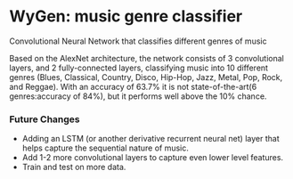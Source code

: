 # WyGen: music genre classifier
Convolutional Neural Network that classifies different genres of music

Based on the AlexNet architecture, the network consists of 3 convolutional layers, and 2 fully-connected layers, classifying music into 10 different genres (Blues, Classical, Country, Disco, Hip-Hop, Jazz, Metal, Pop, Rock, and Reggae). 
With an accuracy of 63.7% it is not state-of-the-art(6 genres:accuracy of 84%), but it performs well above the 10% chance.

### Future Changes
* Adding an LSTM (or another derivative recurrent neural net) layer that helps capture the sequential nature of music.
* Add 1-2 more convolutional layers to capture even lower level features.
* Train and test on more data.
